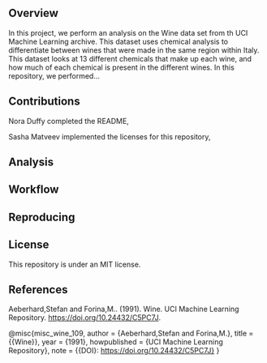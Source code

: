 ## Overview
In this project, we perform an analysis on the Wine data set from th UCI Machine Learning archive. This dataset uses chemical analysis to differentiate between wines that were made in the same region within Italy. This dataset looks at 13 different chemicals that make up each wine, and how much of each chemical is present in the different wines. In this repository, we performed...

## Contributions
Nora Duffy completed the README, 

Sasha Matveev implemented the licenses for this repository, 

## Analysis

## Workflow

## Reproducing 

## License
This repository is under an MIT license.
## References
Aeberhard,Stefan and Forina,M.. (1991). Wine. UCI Machine Learning Repository. https://doi.org/10.24432/C5PC7J.


@misc{misc_wine_109,
  author       = {Aeberhard,Stefan and Forina,M.},
  title        = {{Wine}},
  year         = {1991},
  howpublished = {UCI Machine Learning Repository},
  note         = {{DOI}: https://doi.org/10.24432/C5PC7J}
}